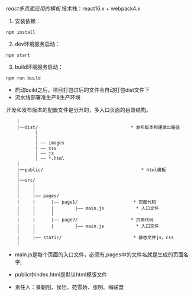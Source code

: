 #####

*react多页面应用的模板*
技术栈：react16.x + webpack4.x

1. 安装依赖：
```
npm install
```

2. dev环境服务启动：
```
npm start
```

3. build环境服务启动：
```
npm run build
```
* 启动build之后，项目打包过后的文件会自动打包dist文件下
* 流水线部署准生产&生产环境

开发和发布版本的配置文件是分开的，多入口页面的目录结构。
```
    |
    |──dist/                                   * 发布版本构建输出路径
           |
           |
           | —— images
           | —— css
           | —— js
           | —— *.html
    |
    |──public/                                     * html模板
    |
    |──src/
    |     |
    |     |
    |     |—— pages/
    |     |      |—— page1/                     * 页面代码
    |     |      |        |—— main.js            * 入口文件
    |     |      |
    |     |      |—— page2/                    * 页面代码
    |     |      |        |—— main.js            * 入口文件
    |     |
    |     |—— static/                           * 静态文件js，css
    |
```
* main.js是每个页面的入口文件，必须有,pages中的文件名就是生成的页面名字;

* public中index.html是默认html模版文件

* 责任人：景朝阳、侯坦、苑雪娇、张明、梅联盟
